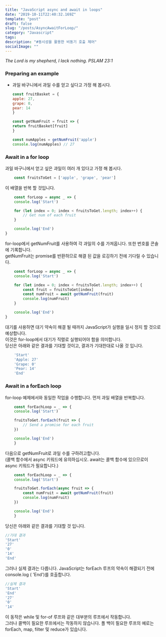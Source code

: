 ```yaml
---
title: "JavaScript async and await in loops"
date: "2019-10-11T22:40:32.169Z"
template: "post"
draft: false
slug: "/posts/AsyncAwaitForLoop/"
category: "Javascript"
tags:
description: "#동시성을 활용한 비동기 호출 제어"
socialImage: ""
---
```

*The Lord is my shepherd, I lack nothing. PSLAM 23:1*

### Preparing an example
+ 과일 바구니에서 과일 수를 얻고 싶다고 가정 해 봅시다.

    ```javascript 
    const fruitBasket = {
    apple: 27, 
    grape: 0,
    pear: 14 
    }

    const getNumFruit = fruit => {
    return fruitBasket[fruit]
    }

    const numApples = getNumFruit('apple')
    console.log(numApples) // 27
    ```

### Await in a for loop
과일 바구니에서 얻고 싶은 과일이 여러 개 있다고 가정 해 봅시다.

```javascript
    const fruitsToGet = ['apple', 'grape', 'pear']
```
이 배열을 반복 할 것입니다.
```javascript
    const forLoop = async _ => {
    console.log('Start')

    for (let index = 0; index < fruitsToGet.length; index++) {
        // Get num of each fruit
    }

    console.log('End')
}
```
for-loop에서 getNumFruit를 사용하여 각 과일의 수를 가져옵니다. 또한 번호를 콘솔에 기록합니다.  
getNumFruit는 promise를 반환하므로 해결 된 값을 로깅하기 전에 기다릴 수 있습니다.

```javascript
    const forLoop = async _ => {
    console.log('Start')

    for (let index = 0; index < fruitsToGet.length; index++) {
        const fruit = fruitsToGet[index]
        const numFruit = await getNumFruit(fruit)
        console.log(numFruit)
    }

    console.log('End')
}
```
대기를 사용하면 대기 약속이 해결 될 때까지 JavaScript가 실행을 일시 정지 할 것으로 예상합니다.  
이것은 for-loop에서 대기가 직렬로 실행되어야 함을 의미합니다.<br>
당신은 아래와 같은 결과를 기대할 것이고, 결과가 기대한대로 나올 것 입니다.
```javascript 
    'Start'
    'Apple: 27'
    'Grape: 0'
    'Pear: 14'
    'End'
```

### Await in a forEach loop
for-loop 예제에서와 동일한 작업을 수행합니다. 먼저 과일 배열을 반복합니다.
```javascript
    const forEachLoop = _ => {
    console.log('Start')

    fruitsToGet.forEach(fruit => {
        // Send a promise for each fruit
    })

    console.log('End')
    }
```
다음으로 getNumFruit로 과일 수를 구하려고합니다.  
(콜백 함수에서 async 키워드에 유의하십시오. await는 콜백 함수에 있으므로이 async 키워드가 필요합니다.)
```javascript
    const forEachLoop = _ => {
    console.log('Start')

    fruitsToGet.forEach(async fruit => {
        const numFruit = await getNumFruit(fruit)
        console.log(numFruit)
    })

    console.log('End')
    }
```
당신은 아래와 같은 결과를 기대할 것 입니다.
```javascript
//기대 결과
'Start'
'27'
'0'
'14'
'End'
```
그러나 실제 결과는 다릅니다. JavaScript는 forEach 루프의 약속이 해결되기 전에 console.log ( 'End')를 호출합니다.
```javascript
//실제 결과
'Start'
'End'
'27'
'0'
'14'
```
이 동작은 while 및 for-of 루프와 같은 대부분의 루프에서 작동합니다.  
그러나 콜백이 필요한 루프에서는 작동하지 않습니다. 폴 백이 필요한 루프의 예로는 forEach, map, filter 및 reduce가 있습니다.